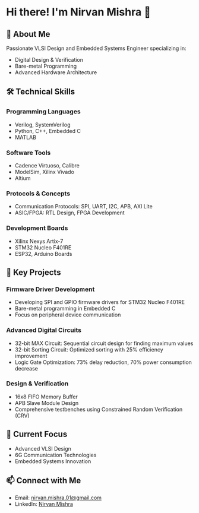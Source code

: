 # Hi there! I'm Nirvan Mishra 👋

## 🚀 About Me
Passionate VLSI Design and Embedded Systems Engineer specializing in:
- Digital Design & Verification
- Bare-metal Programming
- Advanced Hardware Architecture

## 🛠️ Technical Skills
### Programming Languages
- Verilog, SystemVerilog
- Python, C++, Embedded C
- MATLAB

### Software Tools
- Cadence Virtuoso, Calibre
- ModelSim, Xilinx Vivado
- Altium

### Protocols & Concepts
- Communication Protocols: SPI, UART, I2C, APB, AXI Lite
- ASIC/FPGA: RTL Design, FPGA Development

### Development Boards
- Xilinx Nexys Artix-7
- STM32 Nucleo F401RE
- ESP32, Arduino Boards

## 🔬 Key Projects
### Firmware Driver Development
- Developing SPI and GPIO firmware drivers for STM32 Nucleo F401RE
- Bare-metal programming in Embedded C
- Focus on peripheral device communication

### Advanced Digital Circuits
- 32-bit MAX Circuit: Sequential circuit design for finding maximum values
- 32-bit Sorting Circuit: Optimized sorting with 25% efficiency improvement
- Logic Gate Optimization: 73% delay reduction, 70% power consumption decrease

### Design & Verification
- 16x8 FIFO Memory Buffer
- APB Slave Module Design
- Comprehensive testbenches using Constrained Random Verification (CRV)

## 🌱 Current Focus
- Advanced VLSI Design
- 6G Communication Technologies
- Embedded Systems Innovation

## 📫 Connect with Me
- Email: nirvan.mishra.01@gmail.com
- LinkedIn: [Nirvan Mishra](linkedin.com/in/nmishra01)

